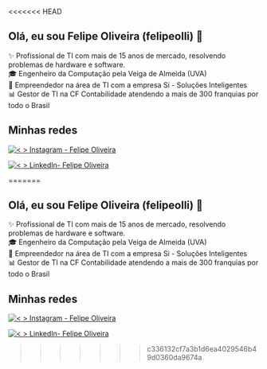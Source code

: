 <<<<<<< HEAD
## Olá, eu sou Felipe Oliveira (felipeolli) 👋

✨ Profissional de TI com mais de 15 anos de mercado, resolvendo problemas de hardware e software.  
🎓 Engenheiro da Computação pela Veiga de Almeida (UVA)  
🚀 Empreendedor na área de TI com a empresa Si - Soluções Inteligentes  
📊 Gestor de TI na CF Contabilidade atendendo a mais de 300 franquias por todo o Brasil

## Minhas redes

[![<  > Instagram - Felipe Oliveira](https://img.shields.io/badge/-Instagram-E4405F?logo=instagram&logoColor=white&style=for-the-badge)](https://www.instagram.com/felipeolliver)  

[![<  > LinkedIn- Felipe Oliveira](https://img.shields.io/badge/-LinkedIn-0077B5?logo=linkedin&logoColor=white&style=for-the-badge)](https://www.linkedin.com/in/seu_usuario)




=======
## Olá, eu sou Felipe Oliveira (felipeolli) 👋

✨ Profissional de TI com mais de 15 anos de mercado, resolvendo problemas de hardware e software.  
🎓 Engenheiro da Computação pela Veiga de Almeida (UVA)  
🚀 Empreendedor na área de TI com a empresa Si - Soluções Inteligentes  
📊 Gestor de TI na CF Contabilidade atendendo a mais de 300 franquias por todo o Brasil

## Minhas redes

[![<  > Instagram - Felipe Oliveira](https://img.shields.io/badge/-Instagram-E4405F?logo=instagram&logoColor=white&style=for-the-badge)](https://www.instagram.com/felipeolliver)  

[![<  > LinkedIn- Felipe Oliveira](https://img.shields.io/badge/-LinkedIn-0077B5?logo=linkedin&logoColor=white&style=for-the-badge)](https://www.linkedin.com/in/seu_usuario)




>>>>>>> c336132cf7a3b1d6ea4029546b49d0360da9674a
